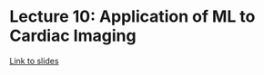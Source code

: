 # Lecture 10: Application of ML to Cardiac Imaging

[Link to slides](https://mlhc19mit.github.io/slides/lecture10.pdf)

## 
